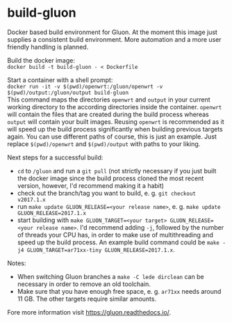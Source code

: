 # build-gluon
Docker based build environment for Gluon. At the moment this image just supplies a consistent build environment. More automation and a more user friendly handling is planned.

Build the docker image:  
`docker build -t build-gluon - < Dockerfile`

Start a container with a shell prompt:  
`docker run -it -v $(pwd)/openwrt:/gluon/openwrt -v $(pwd)/output:/gluon/output build-gluon`  
This command maps the directories `openwrt` and `output` in your current working directory to the according directories inside the container. `openwrt` will contain the files that are created during the build process whereas `output` will contain your built images. Reusing `openwrt` is recommended as it will speed up the build process significantly when building previous targets again. 
You can use different paths of course, this is just an example. Just replace `$(pwd)/openwrt` and `$(pwd)/output` with paths to your liking.

Next steps for a successful build:
* `cd` to `/gluon` and run a `git pull` (not strictly necessary if you just built the docker image since the build process cloned the most recent version, however, I'd recommend making it a habit)
* check out the branch/tag you want to build, e. g. `git checkout v2017.1.x`
* run `make update GLUON_RELEASE=<your release name>`, e. g. `make update GLUON_RELEASE=2017.1.x`
* start building with `make GLUON_TARGET=<your target> GLUON_RELEASE=<your release name>`. I'd recommend adding `-j`, followed by the number of threads your CPU has, in order to make use of multithreading and speed up the build process. An example build command could be `make -j4 GLUON_TARGET=ar71xx-tiny GLUON_RELEASE=2017.1.x`.

Notes:  
* When switching Gluon branches a `make -C lede dirclean` can be necessary in order to remove an old toolchain.
* Make sure that you have enough free space, e. g. `ar71xx` needs around 11 GB. The other targets require similar amounts.

Fore more information visit https://gluon.readthedocs.io/.
